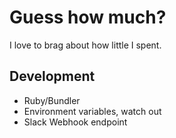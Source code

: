 # Guess how much?

I love to brag about how little I spent.

## Development

- Ruby/Bundler
- Environment variables, watch out
- Slack Webhook endpoint

